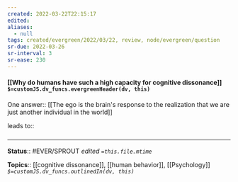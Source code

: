 ```yaml
---
created: 2022-03-22T22:15:17 
edited: 
aliases:
  - null
tags: created/evergreen/2022/03/22, review, node/evergreen/question
sr-due: 2022-03-26
sr-interval: 3
sr-ease: 230
---
```


#### [[Why do humans have such a high capacity for cognitive dissonance]] `$=customJS.dv_funcs.evergreenHeader(dv, this)`

One answer:: [[The ego is the brain's response to the realization that we are just another individual in the world]]

leads to:: 

### <hr class="footnote"/>

**Status**:: #EVER/SPROUT
*edited `=this.file.mtime`*

**Topics**:: [[cognitive dissonance]], [[human behavior]], [[Psychology]]
*`$=customJS.dv_funcs.outlinedIn(dv, this)`*

